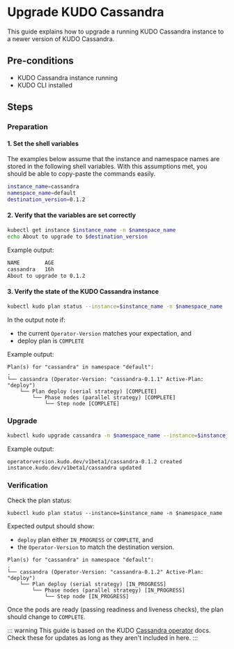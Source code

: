 # Upgrade KUDO Cassandra

This guide explains how to upgrade a running KUDO Cassandra instance to a newer
version of KUDO Cassandra.

## Pre-conditions

- KUDO Cassandra instance running
- KUDO CLI installed

## Steps

### Preparation

#### 1. Set the shell variables

The examples below assume that the instance and namespace names are stored in
the following shell variables. With this assumptions met, you should be able to
copy-paste the commands easily.

```bash
instance_name=cassandra
namespace_name=default
destination_version=0.1.2
```

#### 2. Verify that the variables are set correctly

```bash
kubectl get instance $instance_name -n $namespace_name
echo About to upgrade to $destination_version

```

Example output:

```bash
NAME        AGE
cassandra   16h
About to upgrade to 0.1.2
```

#### 3. Verify the state of the KUDO Cassandra instance

```bash
kubectl kudo plan status --instance=$instance_name -n $namespace_name
```

In the output note if:

- the current `Operator-Version` matches your expectation, and
- deploy plan is `COMPLETE`

Example output:

```
Plan(s) for "cassandra" in namespace "default":
.
└── cassandra (Operator-Version: "cassandra-0.1.1" Active-Plan: "deploy")
    └── Plan deploy (serial strategy) [COMPLETE]
        └── Phase nodes (parallel strategy) [COMPLETE]
            └── Step node [COMPLETE]

```

### Upgrade

```bash
kubectl kudo upgrade cassandra -n $namespace_name --instance=$instance_name --operator-version=$destination_version
```

Example output:

```
operatorversion.kudo.dev/v1beta1/cassandra-0.1.2 created
instance.kudo.dev/v1beta1/cassandra updated
```

### Verification

Check the plan status:

```
kubectl kudo plan status --instance=$instance_name -n $namespace_name
```

Expected output should show:

- `deploy` plan either `IN_PROGRESS` or `COMPLETE`, and
- the `Operator-Version` to match the destination version.

```
Plan(s) for "cassandra" in namespace "default":
.
└── cassandra (Operator-Version: "cassandra-0.1.2" Active-Plan: "deploy")
    └── Plan deploy (serial strategy) [IN_PROGRESS]
        └── Phase nodes (parallel strategy) [IN_PROGRESS]
            └── Step node [IN_PROGRESS]

```

Once the pods are ready (passing readiness and liveness checks), the plan should
change to `COMPLETE`.

::: warning
This guide is based on the KUDO [Cassandra operator](https://github.com/kudobuilder/operators/tree/master/repository/cassandra/3.11/docs/) docs.
Check these for updates as long as they aren't included in here.
:::
